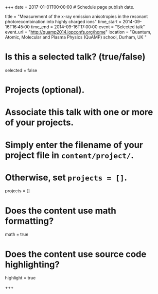 +++
date = 2017-01-01T00:00:00  # Schedule page publish date.

title = "Measurement of the x-ray emission anisotropies in the resonant photorecombination into highly charged ions"
time_start = 2014-09-16T16:45:00
time_end = 2014-09-16T17:00:00
event = "Selected talk"
event_url = "http://quamp2014.iopconfs.org/home"
location = "Quantum, Atomic, Molecular and Plasma Physics (QuAMP) school, Durham, UK "

# Is this a selected talk? (true/false)
selected = false

# Projects (optional).
#   Associate this talk with one or more of your projects.
#   Simply enter the filename of your project file in `content/project/`.
#   Otherwise, set `projects = []`.
projects = []

# Does the content use math formatting?
math = true

# Does the content use source code highlighting?
highlight = true

+++